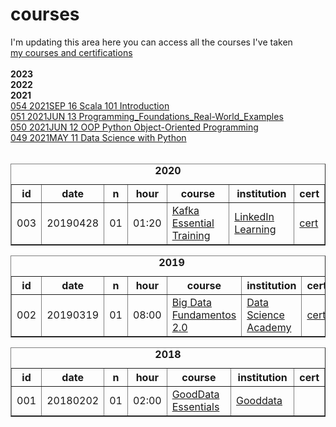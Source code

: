 # courses
<html>
  I'm updating this area here you can access all the courses I've taken
  <br>
  <a href="https://www.linkedin.com/in/melo-r/details/certifications/" target="_blank">my courses and certifications</a>
  <br><br>
  <b>2023</b><br>  
  <b>2022</b><br>
  <b>2021</b><br>
  <a href="https://cognitiveclass.ai/courses/introduction-to-scala">054 2021SEP 16 Scala 101 Introduction</a><br>
  <a href="https://www.linkedin.com/learning/programming-foundations-real-world-examples">051 2021JUN 13 Programming_Foundations_Real-World_Examples</a><br> 
  <a href="https://www.linkedin.com/learning/python-object-oriented-programming">050 2021JUN 12 OOP Python Object-Oriented Programming</a><br>
  <a href="https://www.simplilearn.com/big-data-and-analytics/python-for-data-science-training">049 2021MAY 11 Data Science with Python</a><br>
<br>
<table border="1">
  <caption><b>2020</b></caption>
  <tr>
      <th>id</th>
      <th>date</th>
      <th>n</th>
      <th>hour</th>
      <th width=400>course</th>
      <th width=250>institution</th>
      <th>cert</th>
  </tr>
  <tr>
      <td>003</td>
      <td>20190428</td>
      <td>01</td>
      <td>01:20</td>
      <td><a href="https://www.linkedin.com/learning/kafka-essential-training">Kafka Essential Training</a></td>
      <td><a href="https://www.linkedin.com/learning/certificates/3d10db4b40a97dad86394f8dc0f85f03986eb2745fc90d2d656e7d8713957c4d">LinkedIn Learning</a></td>
      <td><a href="https://github.com/melo-r/courses/blob/main/000_certs/003%20Kafka%20Essential%20Training.png">cert</a></td>
  </tr>
</table>

<table border="1">
  <caption><b>2019</b></caption>
  <tr>
      <th>id</th>
      <th>date</th>
      <th>n</th>
      <th>hour</th>
      <th width=400>course</th>
      <th width=250>institution</th>
      <th>cert</th>
  </tr>
  <tr>
      <td>002</td>
      <td>20190319</td>
      <td>01</td>
      <td>08:00</td>
      <td><a href="https://www.datascienceacademy.com.br/course?courseid=big-data-fundamentos">Big Data Fundamentos 2.0</a></td>
      <td><a href="https://www.datascienceacademy.com.br">Data Science Academy</a></td>
      <td><a href="https://github.com/melo-r/courses/blob/main/000_certs/002%20Big%20Data%20Fundamentos%202.0.png">cert</a></td>
  </tr>
</table>

<table border="1">
  <caption><b>2018</b></caption>
  <tr>
      <th>id</th>
      <th>date</th>
      <th>n</th>
      <th>hour</th>
      <th width=400>course</th>
      <th width=250>institution</th>
      <th>cert</th>
  </tr>
  <tr>
      <td>001</td>
      <td>20180202</td>
      <td>01</td>
      <td>02:00</td>
      <td><a href="http://www.academy.fluig.com/certificates/5a7840327c31a4005cc9ef70">GoodData Essentials</a></td>
      <td><a href="https://www.gooddata.com">Gooddata</a></td>
      <td></td>
  </tr>
</table>


</html>
